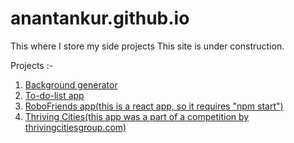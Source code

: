 # anantankur.github.io
This where I store my side projects
This site is under construction.

Projects :-
1) [Background generator](https://anantankur.github.io/background-gen)
2) [To-do-list app](https://anantankur.github.io/list)
3) [RoboFriends app(this is a react app, so it requires "npm start")](https://github.com/anantankur/anantankur.github.io/tree/master/robofriends)
4) [Thriving Cities(this app was a part of a competition by thrivingcitiesgroup.com)](https://anantankur.github.io/thriving)
